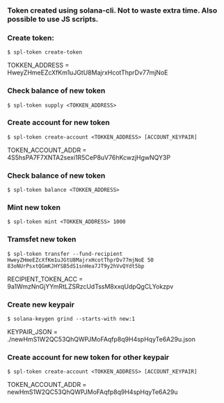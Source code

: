 ### Token created using solana-cli. Not to waste extra time. Also possible to use JS scripts.

### Create token:
```shell
$ spl-token create-token
```
TOKKEN_ADDRESS = HweyZHmeEZcXfKm1uJGtU8MajrxHcotThprDv77mjNoE

### Check balance of new token
```shell
$ spl-token supply <TOKKEN_ADDRESS>
```

### Create account for new token
```shell
$ spl-token create-account <TOKKEN_ADDRESS> [ACCOUNT_KEYPAIR]
```
TOKEN_ACCOUNT_ADDR = 4S5hsPA7F7XNTA2sexi1R5CeP8uV76hKcwzjHgwNQY3P

### Check balance of new token
```shell
$ spl-token balance <TOKKEN_ADDRESS>
```

### Mint new token
```shell
$ spl-token mint <TOKKEN_ADDRESS> 1000
```

### Tramsfet new token
```shell
$ spl-token transfer --fund-recipient HweyZHmeEZcXfKm1uJGtU8MajrxHcotThprDv77mjNoE 50 83oNUrPsxtQGmKJHYSB5dS1snHea7JT9y2hVvQYdt5bp
```
RECIPIENT_TOKEN_ACC = 9a1WmzNnGjYYmRtLZSRzcUdTssM8xxqUdpQgCLYokzpv

### Create new keypair
```shell
$ solana-keygen grind --starts-with new:1
```
KEYPAIR_JSON = ./newHmS1W2QC53QhQWPJMoFAqfp8q9H4spHqyTe6A29u.json

### Create account for new token for other keypair
```shell
$ spl-token create-account <TOKKEN_ADDRESS> [ACCOUNT_KEYPAIR]
```
TOKEN_ACCOUNT_ADDR = newHmS1W2QC53QhQWPJMoFAqfp8q9H4spHqyTe6A29u